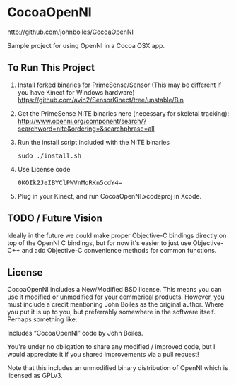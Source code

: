 CocoaOpenNI
===========
http://github.com/johnboiles/CocoaOpenNI

Sample project for using OpenNI in a Cocoa OSX app.

To Run This Project
-------------------
1.   Install forked binaries for PrimeSense/Sensor (This may be different if you have Kinect for Windows hardware)
     https://github.com/avin2/SensorKinect/tree/unstable/Bin

2.   Get the PrimeSense NITE binaries here (necessary for skeletal tracking):
     http://www.openni.org/component/search/?searchword=nite&ordering=&searchphrase=all

3.   Run the install script included with the NITE binaries
     <pre>sudo ./install.sh</pre>

4.   Use License code
     <pre>0KOIk2JeIBYClPWVnMoRKn5cdY4=</pre>

5.   Plug in your Kinect, and run CocoaOpenNI.xcodeproj in Xcode.

TODO / Future Vision
--------------------
Ideally in the future we could make proper Objective-C bindings directly on top of the OpenNI C bindings, but for now it's easier to just use Objective-C++ and add Objective-C convenience methods for common functions.

License
-------
CocoaOpenNI includes a New/Modified BSD license. This means you can use it modified or unmodified for your commerical products. However, you must include a credit mentioning John Boiles as the original author. Where you put it is up to you, but preferrably somewhere in the software itself. Perhaps something like:

Includes “CocoaOpenNI” code by John Boiles.

You're under no obligation to share any modified / improved code, but I would appreciate it if you shared improvements via a pull request!

Note that this includes an unmodified binary distribution of OpenNI which is licensed as GPLv3.